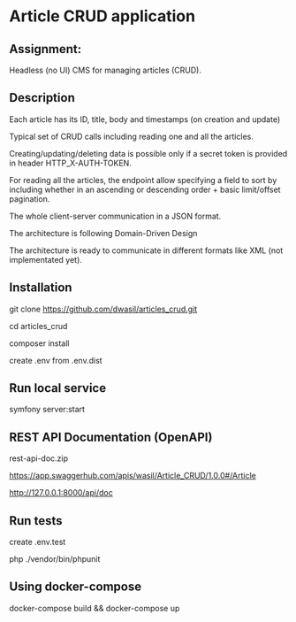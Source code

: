 # Article CRUD application

## Assignment: 

Headless (no UI) CMS for managing articles (CRUD).

## Description

Each article has its ID, title, body and timestamps (on creation and update)

Typical set of CRUD calls including reading one and all the articles. 

Creating/updating/deleting data is possible only if a secret token is provided in header HTTP_X-AUTH-TOKEN.   

For reading all the articles, the endpoint allow specifying a field to sort by including whether in an ascending or descending order + basic limit/offset pagination.

The whole client-server communication in a JSON format. 

The architecture is following Domain-Driven Design

The architecture is ready to communicate in different formats like XML (not implementated yet). 

## Installation

git clone https://github.com/dwasil/articles_crud.git

cd articles_crud

composer install

create .env from .env.dist

## Run local service

symfony server:start


## REST API Documentation (OpenAPI)

rest-api-doc.zip

https://app.swaggerhub.com/apis/wasil/Article_CRUD/1.0.0#/Article

http://127.0.0.1:8000/api/doc


## Run tests

create .env.test

php ./vendor/bin/phpunit


## Using docker-compose

docker-compose build && docker-compose up